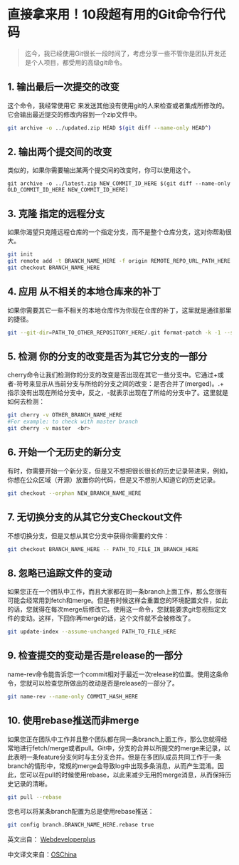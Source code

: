 # 直接拿来用！10段超有用的Git命令行代码


>    迄今，我已经使用Git很长一段时间了，考虑分享一些不管你是团队开发还是个人项目，都受用的高级git命令。

## 1. 输出最后一次提交的改变
这个命令，我经常使用它 来发送其他没有使用git的人来检查或者集成所修改的。它会输出最近提交的修改内容到一个zip文件中。

```bash
git archive -o ../updated.zip HEAD $(git diff --name-only HEAD^)
```

## 2. 输出两个提交间的改变
类似的，如果你需要输出某两个提交间的改变时，你可以使用这个。

```
git archive -o ../latest.zip NEW_COMMIT_ID_HERE $(git diff --name-only OLD_COMMIT_ID_HERE NEW_COMMIT_ID_HERE)
```

## 3. 克隆 指定的远程分支
如果你渴望只克隆远程仓库的一个指定分支，而不是整个仓库分支，这对你帮助很大。

```bash
git init
git remote add -t BRANCH_NAME_HERE -f origin REMOTE_REPO_URL_PATH_HERE
git checkout BRANCH_NAME_HERE
```

## 4. 应用 从不相关的本地仓库来的补丁
如果你需要其它一些不相关的本地仓库作为你现在仓库的补丁，这里就是通往那里的捷径。

```bash
git --git-dir=PATH_TO_OTHER_REPOSITORY_HERE/.git format-patch -k -1 --stdout COMMIT_HASH_ID_HERE| git am -3 -k
```

## 5. 检测 你的分支的改变是否为其它分支的一部分
cherry命令让我们检测你的分支的改变是否出现在其它一些分支中。它通过+或者-符号来显示从当前分支与所给的分支之间的改变：是否合并了(merged)。.+ 指示没有出现在所给分支中，反之，-就表示出现在了所给的分支中了。这里就是如何去检测：

```bash
git cherry -v OTHER_BRANCH_NAME_HERE
#For example: to check with master branch
git cherry -v master  <br>
```

## 6. 开始一个无历史的新分支
有时，你需要开始一个新分支，但是又不想把很长很长的历史记录带进来，例如，你想在公众区域（开源）放置你的代码，但是又不想别人知道它的历史记录。

```bash
git checkout --orphan NEW_BRANCH_NAME_HERE
```

## 7. 无切换分支的从其它分支Checkout文件
不想切换分支，但是又想从其它分支中获得你需要的文件：

```bash
git checkout BRANCH_NAME_HERE -- PATH_TO_FILE_IN_BRANCH_HERE
```

## 8. 忽略已追踪文件的变动

如果您正在一个团队中工作，而且大家都在同一条branch上面工作，那么您很有可能会经常用到fetch和merge。但是有时候这样会重置您的环境配置文件，如此的话，您就得在每次merge后修改它。使用这一命令，您就能要求git忽视指定文件的变动。这样，下回你再merge的话，这个文件就不会被修改了。

```bash
git update-index --assume-unchanged PATH_TO_FILE_HERE
```

## 9. 检查提交的变动是否是release的一部分

name-rev命令能告诉您一个commit相对于最近一次release的位置。使用这条命令，您就可以检查您所做出的改动是否是release的一部分了。

```bash
git name-rev --name-only COMMIT_HASH_HERE
```

## 10. 使用rebase推送而非merge

如果您正在团队中工作并且整个团队都在同一条branch上面工作，那么您就得经常地进行fetch/merge或者pull。Git中，分支的合并以所提交的merge来记录，以此表明一条feature分支何时与主分支合并。但是在多团队成员共同工作于一条branch的情形中，常规的merge会导致log中出现多条消息，从而产生混淆。因此，您可以在pull的时候使用rebase，以此来减少无用的merge消息，从而保持历史记录的清晰。

```bash
git pull --rebase
```

您也可以将某条branch配置为总是使用rebase推送：

```bash
git config branch.BRANCH_NAME_HERE.rebase true
```

英文出自： [Webdeveloperplus](http://webdeveloperplus.com/general/10-useful-advanced-git-commands/)

中文译文来自：[OSChina](http://www.oschina.net/translate/10-useful-advanced-git-commands)
